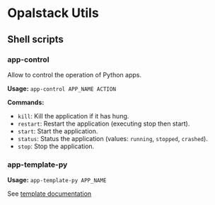 # Opalstack Utils

## Shell scripts

### app-control

Allow to control the operation of Python apps.

**Usage:** `app-control APP_NAME ACTION`

**Commands:**

- `kill`: Kill the application if it has hung.
- `restart`: Restart the application (executing stop then start).
- `start`: Start the application.
- `status`: Status the application (values: `running`, `stopped`, `crashed`).
- `stop`: Stop the application.


### app-template-py

**Usage:** `app-template-py APP_NAME`

See [template documentation](templates/python)
